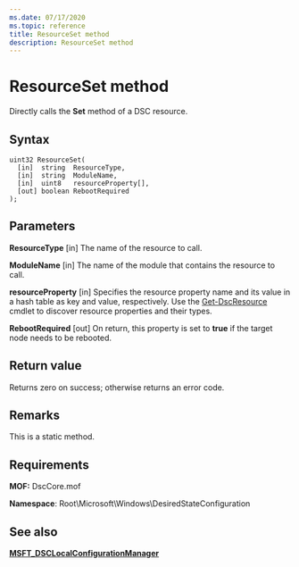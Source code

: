 ```yaml
---
ms.date: 07/17/2020
ms.topic: reference
title: ResourceSet method
description: ResourceSet method
---
```

# ResourceSet method

Directly calls the **Set** method of a DSC resource.

## Syntax

```mof
uint32 ResourceSet(
  [in]  string  ResourceType,
  [in]  string  ModuleName,
  [in]  uint8   resourceProperty[],
  [out] boolean RebootRequired
);
```

## Parameters

**ResourceType** \[in\]
The name of the resource to call.

**ModuleName** \[in\]
The name of the module that contains the resource to call.

**resourceProperty** \[in\] Specifies the resource property name and its value in a hash table as
key and value, respectively. Use the [Get-DscResource](/powershell/module/PSDesiredStateConfiguration/Get-DscResource)
cmdlet to discover resource properties and their types.

**RebootRequired** \[out\]
On return, this property is set to **true** if the target node needs to be rebooted.

## Return value

Returns zero on success; otherwise returns an error code.

## Remarks

This is a static method.

## Requirements

**MOF:** DscCore.mof

**Namespace**: Root\Microsoft\Windows\DesiredStateConfiguration

## See also

[**MSFT_DSCLocalConfigurationManager**](msft-dsclocalconfigurationmanager.md)
